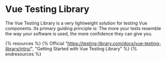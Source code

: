 # Vue Testing Library

The Vue Testing Library is a very lightweight solution for testing Vue components. Its primary guiding principle is: The more your tests resemble the way your software is used, the more confidence they can give you.

{% resources %}
  {% Official "https://testing-library.com/docs/vue-testing-library/intro/", "Getting Started with Vue Testing Library" %}
{% endresources %}

